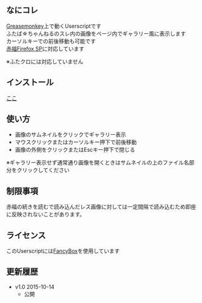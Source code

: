 
## なにコレ
[Greasemonkey](https://addons.mozilla.org/ja/firefox/addon/greasemonkey/)上で動くUserscriptです  
ふたば☆ちゃんねるのスレ内の画像をページ内でギャラリー風に表示します  
カーソルキーでの前後移動も可能です  
[赤福Firefox SP](http://toshiakisp.github.io/akahuku-firefox-sp/)に対応しています  

※ふたクロには対応していません  

## インストール
[ここ](https://github.com/himuro-majika/futaba_lightbox/raw/master/futaba_lightbox.user.js)


## 使い方
* 画像のサムネイルをクリックでギャラリー表示
* マウスクリックまたはカーソルキー押下で前後移動
* 画像の外側をクリックまたはEscキー押下で閉じる


※ギャラリー表示せず通常通り画像を開くときはサムネイルの上のファイル名部分をクリックしてください

## 制限事項

赤福の続きを読むで読み込んだレス画像に対しては一定間隔で読み込むため即座に反映されないことがあります。

## ライセンス

このUserscriptには[FancyBox](http://fancyapps.com/fancybox/)を使用しています

## 更新履歴

* v1.0 2015-10-14
  - 公開
